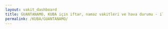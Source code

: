 ```yaml
---
layout: vakit_dashboard
title: GUANTANAMO, KUBA için iftar, namaz vakitleri ve hava durumu - ilçe/eyalet seç
permalink: /KUBA/GUANTANAMO/
---
```


<script type="text/javascript">
  var GLOBAL_COUNTRY = 'KUBA';
  var GLOBAL_CITY = 'GUANTANAMO';
  var GLOBAL_STATE = '';
  var lat = 72;
  var lon = 21;
</script>
